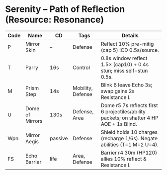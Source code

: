 # Serenity – Path of Reflection (Resource: Resonance)
| Code | Name | CD | Tags | Details |
|------|------|----|------|---------|
| P | Mirror Skin | – | Defense | Reflect 10% pre-mitig (cap 5) ICD 0.5s/source. |
| T | Parry | 16s | Control | 0.8s window reflect 1.5× (cap10) + 0.4s stun; miss self-stun 0.5s. |
| M | Prism Step | 14s | Mobility, Defense | Blink 6 leave Echo 3s; swap gains 2s Resistance I. |
| U | Dome of Mirrors | 130s | Defense, Area | Dome r5 7s reflects first 6 projectiles/ability packets; on shatter 4 HP AOE + 1s Blind. |
| Wpn | Mirror Aegis | passive | Defense | Shield holds 10 charges (recharge 1/6s). Negate abilities (T=1 M=2 U=4). |
| FS | Echo Barrier | life | Area, Defense | Barrier r4 30m (HP120) allies 10% reflect & Resistance I. |